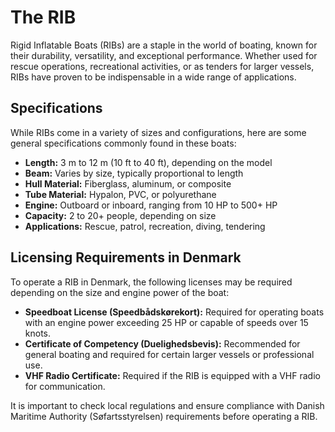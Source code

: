 # The RIB

Rigid Inflatable Boats (RIBs) are a staple in the world of boating, known for
their durability, versatility, and exceptional performance. Whether used for
rescue operations, recreational activities, or as tenders for larger vessels,
RIBs have proven to be indispensable in a wide range of applications.

## Specifications

While RIBs come in a variety of sizes and configurations, here are some
general specifications commonly found in these boats:

- **Length:** 3 m to 12 m (10 ft to 40 ft), depending on the model
- **Beam:** Varies by size, typically proportional to length
- **Hull Material:** Fiberglass, aluminum, or composite
- **Tube Material:** Hypalon, PVC, or polyurethane
- **Engine:** Outboard or inboard, ranging from 10 HP to 500+ HP
- **Capacity:** 2 to 20+ people, depending on size
- **Applications:** Rescue, patrol, recreation, diving, tendering

## Licensing Requirements in Denmark

To operate a RIB in Denmark, the following licenses may be required
depending on the size and engine power of the boat:

- **Speedboat License (Speedbådskørekort):** Required for operating boats
with an engine power exceeding 25 HP or capable of speeds over 15 knots.
- **Certificate of Competency (Duelighedsbevis):** Recommended for general
boating and required for certain larger vessels or professional use.
- **VHF Radio Certificate:** Required if the RIB is equipped with a VHF
radio for communication.

It is important to check local regulations and ensure compliance with Danish
Maritime Authority (Søfartsstyrelsen) requirements before operating a RIB.
